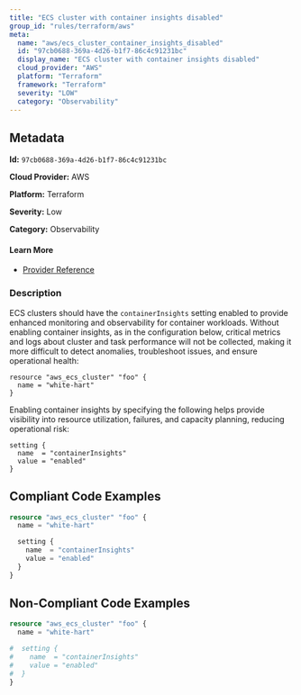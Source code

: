 ```yaml
---
title: "ECS cluster with container insights disabled"
group_id: "rules/terraform/aws"
meta:
  name: "aws/ecs_cluster_container_insights_disabled"
  id: "97cb0688-369a-4d26-b1f7-86c4c91231bc"
  display_name: "ECS cluster with container insights disabled"
  cloud_provider: "AWS"
  platform: "Terraform"
  framework: "Terraform"
  severity: "LOW"
  category: "Observability"
---
```

## Metadata

**Id:** `97cb0688-369a-4d26-b1f7-86c4c91231bc`

**Cloud Provider:** AWS

**Platform:** Terraform

**Severity:** Low

**Category:** Observability

#### Learn More

 - [Provider Reference](https://registry.terraform.io/providers/hashicorp/aws/latest/docs/resources/ecs_cluster#setting)

### Description

 ECS clusters should have the `containerInsights` setting enabled to provide enhanced monitoring and observability for container workloads. Without enabling container insights, as in the configuration below, critical metrics and logs about cluster and task performance will not be collected, making it more difficult to detect anomalies, troubleshoot issues, and ensure operational health:

```
resource "aws_ecs_cluster" "foo" {
  name = "white-hart"
}
```

Enabling container insights by specifying the following helps provide visibility into resource utilization, failures, and capacity planning, reducing operational risk:

```
setting {
  name  = "containerInsights"
  value = "enabled"
}
```




## Compliant Code Examples
```terraform
resource "aws_ecs_cluster" "foo" {
  name = "white-hart"

  setting {
    name  = "containerInsights"
    value = "enabled"
  }
}

```
## Non-Compliant Code Examples
```terraform
resource "aws_ecs_cluster" "foo" {
  name = "white-hart"

#  setting {
#    name  = "containerInsights"
#    value = "enabled"
#  }
}

```